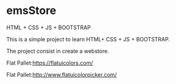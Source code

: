 # emsStore
HTML + CSS + JS + BOOTSTRAP

This is a simple project to learn HTML+ CSS + JS + BOOTSTRAP.

The project consist in create a webstore.

Flat Pallet:https://flatuicolors.com/

Flat Pallet:http://www.flatuicolorpicker.com/


